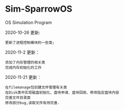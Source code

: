 # Sim-SparrowOS
OS Simulation Program

2020-10-26 更新:

    更新了进程控制模块的一些类;



2020-11-2 更新：

    添加了内存管理的相关类
    完成内存初始化的工作
    
2020-11-21 更新：

    在filemanage包创建文件管理有关类
    在Disk类中实现磁盘初始化、盘块申请、盘块回收、修改指定盘块内容
    完善文件目录类
    修改部分bug,读取文件有待完善.
    